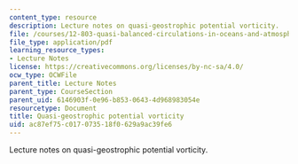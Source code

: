 ```yaml
---
content_type: resource
description: Lecture notes on quasi-geostrophic potential vorticity.
file: /courses/12-803-quasi-balanced-circulations-in-oceans-and-atmospheres-fall-2009/ac87ef75c017073518f0629a9ac39fe6_MIT12_803F09_lec09.pdf
file_type: application/pdf
learning_resource_types:
- Lecture Notes
license: https://creativecommons.org/licenses/by-nc-sa/4.0/
ocw_type: OCWFile
parent_title: Lecture Notes
parent_type: CourseSection
parent_uid: 6146903f-0e96-b853-0643-4d968983054e
resourcetype: Document
title: Quasi-geostrophic potential vorticity
uid: ac87ef75-c017-0735-18f0-629a9ac39fe6
---
```

Lecture notes on quasi-geostrophic potential vorticity.